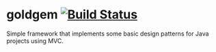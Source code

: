 goldgem [![Build Status](https://travis-ci.org/mariazevedo88/goldgem.svg?branch=master)](https://travis-ci.org/mariazevedo88/goldgem)
=======

Simple framework that implements some basic design patterns for Java projects using MVC.
